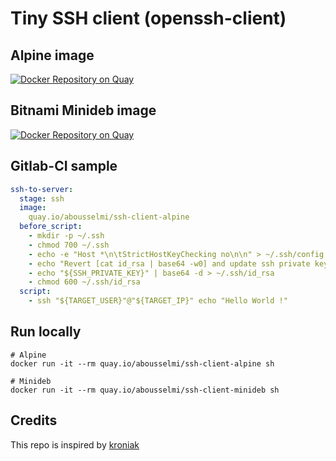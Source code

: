 # Tiny SSH client (openssh-client)

## Alpine image

[![Docker Repository on Quay](https://quay.io/repository/abousselmi/ssh-client-alpine/status "Docker Repository on Quay")](https://quay.io/repository/abousselmi/ssh-client-alpine)

## Bitnami Minideb image

[![Docker Repository on Quay](https://quay.io/repository/abousselmi/ssh-client-minideb/status "Docker Repository on Quay")](https://quay.io/repository/abousselmi/ssh-client-minideb)

## Gitlab-CI sample

```yaml
ssh-to-server:
  stage: ssh
  image:
    quay.io/abousselmi/ssh-client-alpine
  before_script:
    - mkdir -p ~/.ssh
    - chmod 700 ~/.ssh
    - echo -e "Host *\n\tStrictHostKeyChecking no\n\n" > ~/.ssh/config
    - echo "Revert [cat id_rsa | base64 -w0] and update ssh private key"
    - echo "${SSH_PRIVATE_KEY}" | base64 -d > ~/.ssh/id_rsa
    - chmod 600 ~/.ssh/id_rsa
  script:
    - ssh "${TARGET_USER}"@"${TARGET_IP}" echo "Hello World !"
```

## Run locally

```console
# Alpine
docker run -it --rm quay.io/abousselmi/ssh-client-alpine sh

# Minideb
docker run -it --rm quay.io/abousselmi/ssh-client-minideb sh
```

## Credits

This repo is inspired by [kroniak](https://github.com/kroniak/alpine-ssh-client)
